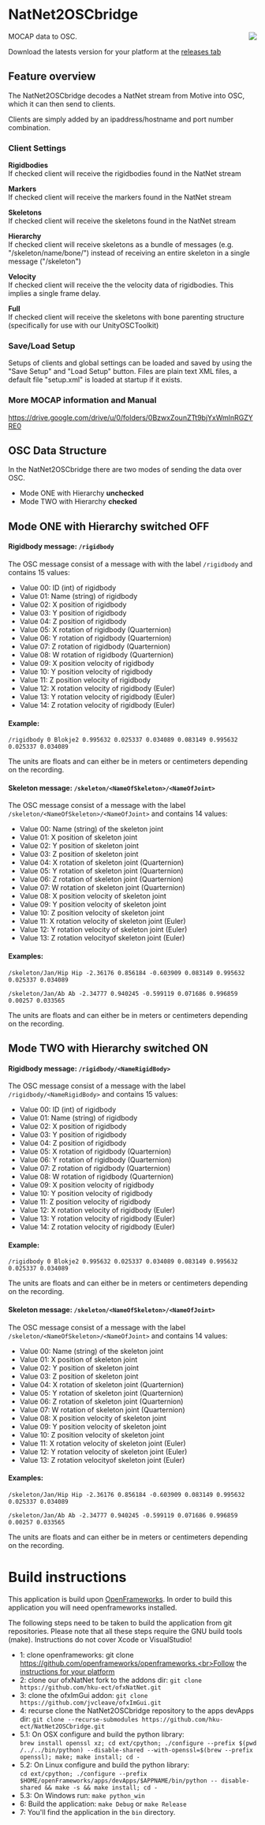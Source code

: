 # NatNet2OSCbridge

<img align="right" src="https://imgur.com/a/YSq4hAA">

MOCAP data to OSC.

Download the latests version for your platform at the [releases tab](https://github.com/hku-ect/NatNet2OSCbridge/releases)

## Feature overview

The NatNet2OSCbridge decodes a NatNet stream from Motive into OSC, which it can then send to clients.

Clients are simply added by an ipaddress/hostname and port number combination.

### Client Settings

<b>Rigidbodies</b><br>
If checked client will receive the rigidbodies found in the NatNet stream

<b>Markers</b><br>
If checked client will receive the markers found in the NatNet stream

<b>Skeletons</b><br>
If checked client will receive the skeletons found in the NatNet stream

<b>Hierarchy</b><br>
If checked client will receive skeletons as a bundle of messages (e.g. "/skeleton/name/bone/") instead of receiving an entire skeleton in a single message ("/skeleton")

<b>Velocity</b><br>
If checked client will receive the the velocity data of rigidbodies. This implies a single frame delay.

<b>Full</b><br>
If checked client will receive the skeletons with bone parenting structure (specifically for use with our UnityOSCToolkit)

### Save/Load Setup

Setups of clients and global settings can be loaded and saved by using the "Save Setup" and "Load Setup" button. Files are plain text XML files, a default file "setup.xml" is loaded at startup if it exists.

### More MOCAP information and Manual

https://drive.google.com/drive/u/0/folders/0BzwxZounZTt9bjYxWmlnRGZYRE0

## OSC Data Structure

In the NatNet2OSCbridge there are two modes of sending the data over OSC. 

* Mode ONE with Hierarchy **unchecked**
* Mode TWO with Hierarchy **checked**

## Mode ONE with Hierarchy switched <b>OFF</b>

#### Rigidbody message: `/rigidbody`

The OSC message consist of a message with with the label `/rigidbody` and contains 15 values:

- Value 00: ID (int) of rigidbody
- Value 01: Name (string) of rigidbody
- Value 02: X position of rigidbody
- Value 03: Y position of rigidbody
- Value 04: Z position of rigidbody
- Value 05: X rotation of rigidbody (Quarternion)
- Value 06: Y rotation of rigidbody (Quarternion)
- Value 07: Z rotation of rigidbody (Quarternion)
- Value 08: W rotation of rigidbody (Quarternion)
- Value 09: X position velocity of rigidbody
- Value 10: Y position velocity of rigidbody
- Value 11: Z position velocity of rigidbody
- Value 12: X rotation velocity of rigidbody (Euler)
- Value 13: Y rotation velocity of rigidbody (Euler)
- Value 14: Z rotation velocity of rigidbody (Euler)

#### Example:

`/rigidbody 0 Blokje2 0.995632 0.025337 0.034089 0.083149 0.995632 0.025337 0.034089`

The units are floats and can either be in meters or centimeters depending on the recording.

#### Skeleton message: `/skeleton/<NameOfSkeleton>/<NameOfJoint>`

The OSC message consist of a message with the label `/skeleton/<NameOfSkeleton>/<NameOfJoint>` and contains 14 values:

- Value 00: Name (string) of the skeleton joint
- Value 01: X position of skeleton joint
- Value 02: Y position of skeleton joint
- Value 03: Z position of skeleton joint
- Value 04: X rotation of skeleton joint (Quarternion)
- Value 05: Y rotation of skeleton joint (Quarternion)
- Value 06: Z rotation of skeleton joint (Quarternion)
- Value 07: W rotation of skeleton joint (Quarternion)
- Value 08: X position velocity of skeleton joint
- Value 09: Y position velocity of skeleton joint
- Value 10: Z position velocity of skeleton joint
- Value 11: X rotation velocity of skeleton joint (Euler)
- Value 12: Y rotation velocity of skeleton joint (Euler)
- Value 13: Z rotation  velocityof skeleton joint (Euler)

#### Examples:

`/skeleton/Jan/Hip Hip -2.36176 0.856184 -0.603909 0.083149 0.995632 0.025337 0.034089`

`/skeleton/Jan/Ab Ab -2.34777 0.940245 -0.599119 0.071686 0.996859 0.00257 0.033565`

The units are floats and can either be in meters or centimeters depending on the recording.

## Mode TWO with Hierarchy switched <b>ON</b>

#### Rigidbody message: `/rigidbody/<NameRigidBody>`

The OSC message consist of a message with the label `/rigidbody/<NameRigidBody>` and contains 15 values:

- Value 00: ID (int) of rigidbody
- Value 01: Name (string) of rigidbody
- Value 02: X position of rigidbody
- Value 03: Y position of rigidbody
- Value 04: Z position of rigidbody
- Value 05: X rotation of rigidbody (Quarternion)
- Value 06: Y rotation of rigidbody (Quarternion)
- Value 07: Z rotation of rigidbody (Quarternion)
- Value 08: W rotation of rigidbody (Quarternion)
- Value 09: X position velocity of rigidbody
- Value 10: Y position velocity of rigidbody
- Value 11: Z position velocity of rigidbody
- Value 12: X rotation velocity of rigidbody (Euler)
- Value 13: Y rotation velocity of rigidbody (Euler)
- Value 14: Z rotation velocity of rigidbody (Euler)

#### Example:

`/rigidbody 0 Blokje2 0.995632 0.025337 0.034089 0.083149 0.995632 0.025337 0.034089`

The units are floats and can either be in meters or centimeters depending on the recording.

#### Skeleton message: `/skeleton/<NameOfSkeleton>/<NameOfJoint>`

The OSC message consist of a message with the label `/skeleton/<NameOfSkeleton>/<NameOfJoint>` and contains 14 values:

- Value 00: Name (string) of the skeleton joint
- Value 01: X position of skeleton joint
- Value 02: Y position of skeleton joint
- Value 03: Z position of skeleton joint
- Value 04: X rotation of skeleton joint (Quarternion)
- Value 05: Y rotation of skeleton joint (Quarternion)
- Value 06: Z rotation of skeleton joint (Quarternion)
- Value 07: W rotation of skeleton joint (Quarternion)
- Value 08: X position velocity of skeleton joint
- Value 09: Y position velocity of skeleton joint
- Value 10: Z position velocity of skeleton joint
- Value 11: X rotation velocity of skeleton joint (Euler)
- Value 12: Y rotation velocity of skeleton joint (Euler)
- Value 13: Z rotation  velocityof skeleton joint (Euler)

#### Examples:

`/skeleton/Jan/Hip Hip -2.36176 0.856184 -0.603909 0.083149 0.995632 0.025337 0.034089`

`/skeleton/Jan/Ab Ab -2.34777 0.940245 -0.599119 0.071686 0.996859 0.00257 0.033565`

The units are floats and can either be in meters or centimeters depending on the recording.

# Build instructions

This application is build upon [OpenFrameworks](https://github.com/openframeworks/openframeworks). In order to build this application you will need openframeworks installed.

The following steps need to be taken to build the application from git repositories. Please note that all these steps require the GNU build tools (make). Instructions do not cover Xcode or VisualStudio!

* 1: clone openframeworks: git clone https://github.com/openframeworks/openframeworks.<br>Follow the [instructions for your platform](https://github.com/openframeworks/openFrameworks/blob/master/INSTALL_FROM_GITHUB.md)
* 2: clone our ofxNatNet fork to the addons dir: `git clone https://github.com/hku-ect/ofxNatNet.git`
* 3: clone the ofxImGui addon: `git clone https://github.com/jvcleave/ofxImGui.git`
* 4: recurse clone the NatNet2OSCbridge repository to the apps devApps dir: `git clone --recurse-submodules https://github.com/hku-ect/NatNet2OSCbridge.git`
* 5.1: On OSX configure and build the python library:<br/> `brew install openssl xz; cd ext/cpython; ./configure --prefix $(pwd /../../bin/python) --disable-shared --with-openssl=$(brew --prefix openssl); make; make install; cd -`
* 5.2: On Linux configure and build the python library: <br/>`cd ext/cpython; ./configure --prefix $HOME/openFrameworks/apps/devApps/$APPNAME/bin/python --
disable-shared && make -s && make install; cd -`
* 5.3: On Windows run: `make python_win`
* 6: Build the application: `make Debug` or `make Release`
* 7: You'll find the application in the `bin` directory.
